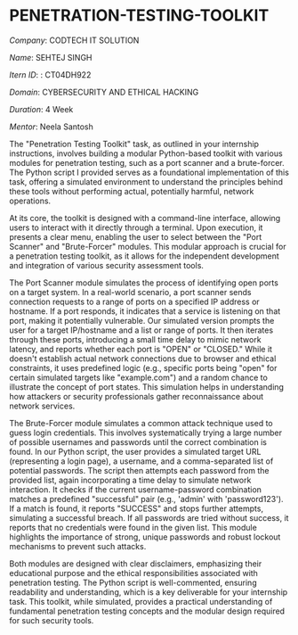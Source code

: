 # PENETRATION-TESTING-TOOLKIT

*Company*: CODTECH IT SOLUTION

*Name*: SEHTEJ SINGH

*Itern ID*: : CT04DH922

*Domain*: CYBERSECURITY AND ETHICAL HACKING

*Duration*: 4 Week

*Mentor*: Neela Santosh

The "Penetration Testing Toolkit" task, as outlined in your internship instructions, involves building a modular Python-based toolkit with various modules for penetration testing, such as a port scanner and a brute-forcer. The Python script I provided serves as a foundational implementation of this task, offering a simulated environment to understand the principles behind these tools without performing actual, potentially harmful, network operations.

At its core, the toolkit is designed with a command-line interface, allowing users to interact with it directly through a terminal. Upon execution, it presents a clear menu, enabling the user to select between the "Port Scanner" and "Brute-Forcer" modules. This modular approach is crucial for a penetration testing toolkit, as it allows for the independent development and integration of various security assessment tools.

The Port Scanner module simulates the process of identifying open ports on a target system. In a real-world scenario, a port scanner sends connection requests to a range of ports on a specified IP address or hostname. If a port responds, it indicates that a service is listening on that port, making it potentially vulnerable. Our simulated version prompts the user for a target IP/hostname and a list or range of ports. It then iterates through these ports, introducing a small time delay to mimic network latency, and reports whether each port is "OPEN" or "CLOSED." While it doesn't establish actual network connections due to browser and ethical constraints, it uses predefined logic (e.g., specific ports being "open" for certain simulated targets like "example.com") and a random chance to illustrate the concept of port states. This simulation helps in understanding how attackers or security professionals gather reconnaissance about network services.

The Brute-Forcer module simulates a common attack technique used to guess login credentials. This involves systematically trying a large number of possible usernames and passwords until the correct combination is found. In our Python script, the user provides a simulated target URL (representing a login page), a username, and a comma-separated list of potential passwords. The script then attempts each password from the provided list, again incorporating a time delay to simulate network interaction. It checks if the current username-password combination matches a predefined "successful" pair (e.g., 'admin' with 'password123'). If a match is found, it reports "SUCCESS" and stops further attempts, simulating a successful breach. If all passwords are tried without success, it reports that no credentials were found in the given list. This module highlights the importance of strong, unique passwords and robust lockout mechanisms to prevent such attacks.

Both modules are designed with clear disclaimers, emphasizing their educational purpose and the ethical responsibilities associated with penetration testing. The Python script is well-commented, ensuring readability and understanding, which is a key deliverable for your internship task. This toolkit, while simulated, provides a practical understanding of fundamental penetration testing concepts and the modular design required for such security tools.
